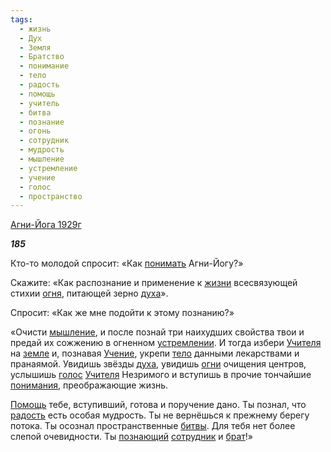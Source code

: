 ```yaml
---
tags:
  - жизнь
  - Дух
  - Земля
  - Братство
  - понимание
  - тело
  - радость
  - помощь
  - учитель
  - битва
  - познание
  - огонь
  - сотрудник
  - мудрость
  - мышление
  - устремление
  - учение
  - голос
  - пространство
---
```

[Агни-Йога 1929г](https://127.0.0.1:4002/agni/1929)

___185___

Кто-то молодой спросит: «Как [понимать](../../../tags/#понимание) Агни-Йогу?»   

Скажите: «Как распознание и применение к [жизни](../../../tags/#жизнь) всесвязующей стихии [огня](../../../tags/#огонь), питающей зерно [духа](../../../tags/#Дух)».   

Спросит: «Как же мне подойти к этому познанию?»   

«Очисти [мышление](../../../tags/#мышление), и после познай три наихудших свойства твои и предай их сожжению в огненном [устремлении](../../../tags/#устремление). И тогда избери [Учителя](../../../tags/#учитель) на [земле](../../../tags/#Земля) и, познавая [Учение](../../../tags/#[учение](../../../tags/#учение)), укрепи [тело](../../../tags/#тело) данными лекарствами и пранаямой. Увидишь звёзды [духа](../../../tags/#Дух), увидишь [огни](../../../tags/#огонь) очищения центров, услышишь [голос](../../../tags/#голос) [Учителя](../../../tags/#учитель) Незримого и вступишь в прочие тончайшие [понимания](../../../tags/#понимание), преображающие жизнь.   

[Помощь](../../../tags/#помощь) тебе, вступивший, готова и поручение дано. Ты познал, что [радость](../../../tags/#радость) есть особая мудрость. Ты не вернёшься к прежнему берегу потока. Ты осознал пространственные [битвы](../../../tags/#битва). Для тебя нет более слепой очевидности. Ты [познающий](../../../tags/#познание) [сотрудник](../../../tags/#сотрудник) и [брат](../../../tags/#Братство)!»